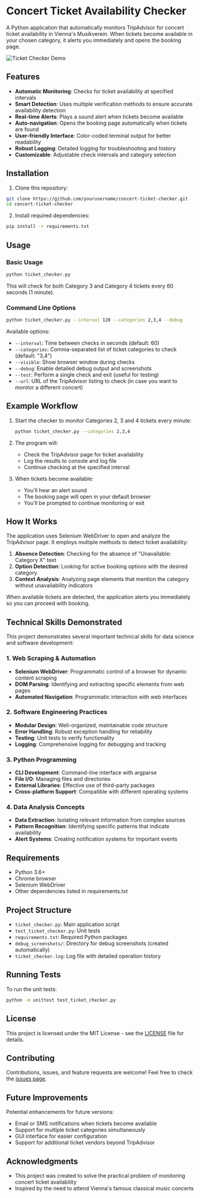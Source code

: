 # Concert Ticket Availability Checker

A Python application that automatically monitors TripAdvisor for concert ticket availability in Vienna's Musikverein. When tickets become available in your chosen category, it alerts you immediately and opens the booking page.

![Ticket Checker Demo](https://media.githubusercontent.com/media/yourusername/concert-ticket-checker/main/docs/demo.gif)

## Features

- **Automatic Monitoring**: Checks for ticket availability at specified intervals
- **Smart Detection**: Uses multiple verification methods to ensure accurate availability detection
- **Real-time Alerts**: Plays a sound alert when tickets become available
- **Auto-navigation**: Opens the booking page automatically when tickets are found
- **User-friendly Interface**: Color-coded terminal output for better readability
- **Robust Logging**: Detailed logging for troubleshooting and history
- **Customizable**: Adjustable check intervals and category selection

## Installation

1. Clone this repository:
```bash
git clone https://github.com/yourusername/concert-ticket-checker.git
cd concert-ticket-checker
```

2. Install required dependencies:
```bash
pip install -r requirements.txt
```

## Usage

### Basic Usage
```bash
python ticket_checker.py
```
This will check for both Category 3 and Category 4 tickets every 60 seconds (1 minute).

### Command Line Options
```bash
python ticket_checker.py --interval 120 --categories 2,3,4 --debug
```

Available options:
- `--interval`: Time between checks in seconds (default: 60)
- `--categories`: Comma-separated list of ticket categories to check (default: "3,4")
- `--visible`: Show browser window during checks
- `--debug`: Enable detailed debug output and screenshots
- `--test`: Perform a single check and exit (useful for testing)
- `--url`: URL of the TripAdvisor listing to check (in case you want to monitor a different concert)

## Example Workflow

1. Start the checker to monitor Categories 2, 3 and 4 tickets every minute:
   ```bash
   python ticket_checker.py --categories 2,3,4
   ```

2. The program will:
   - Check the TripAdvisor page for ticket availability
   - Log the results to console and log file
   - Continue checking at the specified interval

3. When tickets become available:
   - You'll hear an alert sound
   - The booking page will open in your default browser
   - You'll be prompted to continue monitoring or exit

## How It Works

The application uses Selenium WebDriver to open and analyze the TripAdvisor page. It employs multiple methods to detect ticket availability:

1. **Absence Detection**: Checking for the absence of "Unavailable: Category X" text
2. **Option Detection**: Looking for active booking options with the desired category
3. **Context Analysis**: Analyzing page elements that mention the category without unavailability indicators

When available tickets are detected, the application alerts you immediately so you can proceed with booking.

## Technical Skills Demonstrated

This project demonstrates several important technical skills for data science and software development:

### 1. Web Scraping & Automation
- **Selenium WebDriver**: Programmatic control of a browser for dynamic content scraping
- **DOM Parsing**: Identifying and extracting specific elements from web pages
- **Automated Navigation**: Programmatic interaction with web interfaces

### 2. Software Engineering Practices
- **Modular Design**: Well-organized, maintainable code structure
- **Error Handling**: Robust exception handling for reliability
- **Testing**: Unit tests to verify functionality
- **Logging**: Comprehensive logging for debugging and tracking

### 3. Python Programming
- **CLI Development**: Command-line interface with argparse
- **File I/O**: Managing files and directories
- **External Libraries**: Effective use of third-party packages
- **Cross-platform Support**: Compatible with different operating systems

### 4. Data Analysis Concepts
- **Data Extraction**: Isolating relevant information from complex sources
- **Pattern Recognition**: Identifying specific patterns that indicate availability
- **Alert Systems**: Creating notification systems for important events

## Requirements

- Python 3.6+
- Chrome browser
- Selenium WebDriver
- Other dependencies listed in requirements.txt

## Project Structure

- `ticket_checker.py`: Main application script
- `test_ticket_checker.py`: Unit tests
- `requirements.txt`: Required Python packages
- `debug_screenshots/`: Directory for debug screenshots (created automatically)
- `ticket_checker.log`: Log file with detailed operation history

## Running Tests

To run the unit tests:
```bash
python -m unittest test_ticket_checker.py
```

## License

This project is licensed under the MIT License - see the [LICENSE](LICENSE) file for details.

## Contributing

Contributions, issues, and feature requests are welcome! Feel free to check the [issues page](https://github.com/yourusername/concert-ticket-checker/issues).

## Future Improvements

Potential enhancements for future versions:
- Email or SMS notifications when tickets become available
- Support for multiple ticket categories simultaneously
- GUI interface for easier configuration
- Support for additional ticket vendors beyond TripAdvisor

## Acknowledgments

- This project was created to solve the practical problem of monitoring concert ticket availability
- Inspired by the need to attend Vienna's famous classical music concerts
